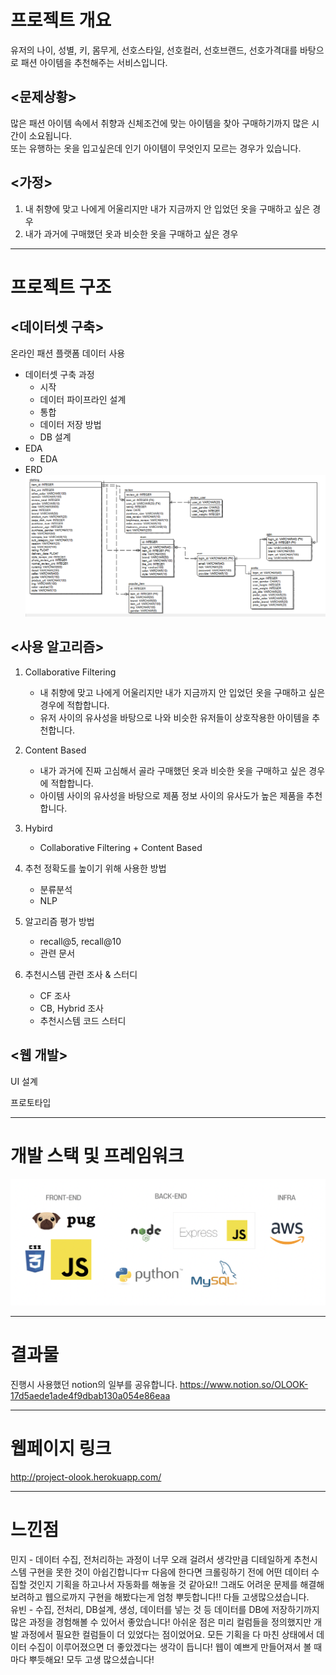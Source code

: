 # 프로젝트 개요
유저의 나이, 성별, 키, 몸무게, 선호스타일, 선호컬러, 선호브랜드, 선호가격대를 바탕으로 패션 아이템을 추천해주는 서비스입니다.

## <문제상황>
많은 패션 아이템 속에서 취향과 신체조건에 맞는 아이템을 찾아 구매하기까지 많은 시간이 소요됩니다.   
또는 유행하는 옷을 입고싶은데 인기 아이템이 무엇인지 모르는 경우가 있습니다.

## <가정>
1. 내 취향에 맞고 나에게 어울리지만 내가 지금까지 안 입었던 옷을 구매하고 싶은 경우
2. 내가 과거에 구매했던 옷과 비슷한 옷을 구매하고 싶은 경우

--------------
# 프로젝트 구조
## <데이터셋 구축>
온라인 패션 플랫폼 데이터 사용
* 데이터셋 구축 과정  
    - 시작 
    - 데이터 파이프라인 설계 
    - 통합 
    - 데이터 저장 방법
    - DB 설계 
* EDA 
    - EDA 
* ERD  
![ERD](./img/ERD.PNG)


## <사용 알고리즘>
1. Collaborative Filtering 
    - 내 취향에 맞고 나에게 어울리지만 내가 지금까지 안 입었던 옷을 구매하고 싶은 경우에 적합합니다.
    - 유저 사이의 유사성을 바탕으로 나와 비슷한 유저들이 상호작용한 아이템을 추천합니다.

2. Content Based  
    - 내가 과거에 진짜 고심해서 골라 구매했던 옷과 비슷한 옷을 구매하고 싶은 경우에 적합합니다.
    - 아이템 사이의 유사성을 바탕으로 제품 정보 사이의 유사도가 높은 제품을 추천합니다.

3. Hybird
    - Collaborative Filtering + Content Based

4. 추천 정확도를 높이기 위해 사용한 방법
    - 분류분석 
    - NLP 

5. 알고리즘 평가 방법
    - recall@5, recall@10
    - 관련 문서 

6. 추천시스템 관련 조사 & 스터디  
    - CF 조사 
    - CB, Hybrid 조사
    - 추천시스템 코드 스터디 

## <웹 개발>
UI 설계  

프로토타입  



----------
# 개발 스택 및 프레임워크
![Stack](./img/Stack.png)


----------
# 결과물
진행시 사용했던 notion의 일부를 공유합니다.
https://www.notion.so/OLOOK-17d5aede1ade4f9dbab130a054e86eaa

------------
# 웹페이지 링크
http://project-olook.herokuapp.com/

------------
# 느낀점  
민지 - 데이터 수집, 전처리하는 과정이 너무 오래 걸려서 생각만큼 디테일하게 추천시스템 구현을 못한 것이 아쉽긴합니다ㅠ 다음에 한다면 크롤링하기 전에 어떤 데이터 수집할 것인지 기획을 하고나서 자동화를 해놓을 것 같아요!! 그래도 어려운 문제를 해결해보려하고 웹으로까지 구현을 해봤다는게 엄청 뿌듯합니다!! 다들 고생많으셨습니다.  
유빈 - 수집, 전처리, DB설계, 생성, 데이터를 넣는 것 등 데이터를 DB에 저장하기까지 많은 과정을 경험해볼 수 있어서 좋았습니다! 아쉬운 점은 미리 컬럼들을 정의했지만 개발 과정에서 필요한 컬럼들이 더 있었다는 점이었어요. 모든 기획을 다 마친 상태에서 데이터 수집이 이루어졌으면 더 좋았겠다는 생각이 듭니다! 웹이 예쁘게 만들어져서 볼 때마다 뿌듯해요! 모두 고생 많으셨습니다!





